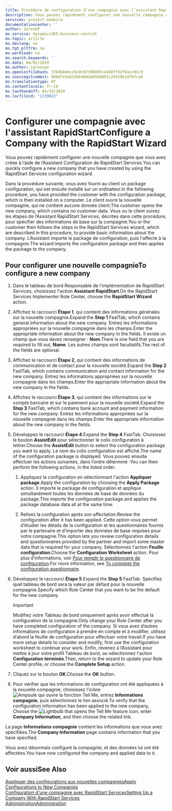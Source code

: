 ```yaml
---
title: Procédure de configuration d’une compagnie avec l’assistant RapidStart | Microsoft Docs
description: Vous pouvez rapidement configurer une nouvelle compagnie que vous avez créée à l’aide de l’Assistant Configuration de RapidStart Services.
services: project-madeira
documentationcenter: ''
author: SorenGP
ms.service: dynamics365-business-central
ms.topic: article
ms.devlang: na
ms.tgt_pltfrm: na
ms.workload: na
ms.search.keywords: ''
ms.date: 04/01/2019
ms.author: sgroespe
ms.openlocfilehash: 3784b8e0cc0c0c07300895ce448ff82f9acc91c9
ms.sourcegitcommit: 60b87e5eb32bb408dd65b9855c29159b1dfbfca8
ms.translationtype: HT
ms.contentlocale: fr-CA
ms.lasthandoff: 04/29/2019
ms.locfileid: "1239922"
---
```

# <a name="configure-a-company-with-the-rapidstart-wizard"></a><span data-ttu-id="9e094-103">Configurer une compagnie avec l'assistant RapidStart</span><span class="sxs-lookup"><span data-stu-id="9e094-103">Configure a Company with the RapidStart Wizard</span></span>
<span data-ttu-id="9e094-104">Vous pouvez rapidement configurer une nouvelle compagnie que vous avez créée à l’aide de l’Assistant Configuration de RapidStart Services.</span><span class="sxs-lookup"><span data-stu-id="9e094-104">You can quickly configure a new company that you have created by using the RapidStart Services configuration wizard.</span></span>

<span data-ttu-id="9e094-105">Dans la procédure suivante, vous avez fourni au client un package configuration, qui est ensuite installé sur un ordinateur.</span><span class="sxs-lookup"><span data-stu-id="9e094-105">In the following procedure, you have provided the customer with the configuration package, which is then installed on a computer.</span></span> <span data-ttu-id="9e094-106">Le client ouvre la nouvelle compagnie, qui ne contient aucune donnée client.</span><span class="sxs-lookup"><span data-stu-id="9e094-106">The customer opens the new company, which contains no customer data.</span></span> <span data-ttu-id="9e094-107">Vous ou le client suivez les étapes de l’Assistant RapidStart Services, décrites dans cette procédure, pour spécifier des informations de base sur la compagnie.</span><span class="sxs-lookup"><span data-stu-id="9e094-107">You or the customer then follows the steps in the RapidStart Services wizard, which are described in this procedure, to provide basic information about the company.</span></span> <span data-ttu-id="9e094-108">L’Assistant importe le package de configuration, puis l'affecte à la compagnie.</span><span class="sxs-lookup"><span data-stu-id="9e094-108">The wizard imports the configuration package and then applies the package to the company.</span></span>  

## <a name="to-configure-a-new-company"></a><span data-ttu-id="9e094-109">Pour configurer une nouvelle compagnie</span><span class="sxs-lookup"><span data-stu-id="9e094-109">To configure a new company</span></span>  
1. <span data-ttu-id="9e094-110">Dans le tableau de bord Responsable de l'implémentation de RapidStart Services, choisissez l'action **Assistant RapidStart**.</span><span class="sxs-lookup"><span data-stu-id="9e094-110">On the RapidStart Services Implementer Role Center, choose the **RapidStart Wizard** action.</span></span>  
2. <span data-ttu-id="9e094-111">Affichez le raccourci **Étape 1**, qui contient des informations générales sur la nouvelle compagnie.</span><span class="sxs-lookup"><span data-stu-id="9e094-111">Expand the **Step 1** FastTab, which contains general information about the new company.</span></span> <span data-ttu-id="9e094-112">Entrez les informations appropriées sur la nouvelle compagnie dans les champs.</span><span class="sxs-lookup"><span data-stu-id="9e094-112">Enter the appropriate information about the new company in the fields.</span></span> <span data-ttu-id="9e094-113">Il existe un champ que vous devez renseigner : **Nom**.</span><span class="sxs-lookup"><span data-stu-id="9e094-113">There is one field that you are required to fill out, **Name**.</span></span> <span data-ttu-id="9e094-114">Les autres champs sont facultatifs.</span><span class="sxs-lookup"><span data-stu-id="9e094-114">The rest of the fields are optional.</span></span>  
3. <span data-ttu-id="9e094-115">Affichez le raccourci **Étape 2**, qui contient des informations de communication et de contact pour la nouvelle société.</span><span class="sxs-lookup"><span data-stu-id="9e094-115">Expand the **Step 2** FastTab, which contains communication and contact information for the new company.</span></span> <span data-ttu-id="9e094-116">Entrez les informations appropriées sur la nouvelle compagnie dans les champs.</span><span class="sxs-lookup"><span data-stu-id="9e094-116">Enter the appropriate information about the new company in the fields.</span></span>
4. <span data-ttu-id="9e094-117">Affichez le raccourci **Étape 3**, qui contient des informations sur le compte bancaire et sur le paiement pour la nouvelle société.</span><span class="sxs-lookup"><span data-stu-id="9e094-117">Expand the **Step 3** FastTab, which contains bank account and payment information for the new company.</span></span> <span data-ttu-id="9e094-118">Entrez les informations appropriées sur la nouvelle compagnie dans les champs.</span><span class="sxs-lookup"><span data-stu-id="9e094-118">Enter the appropriate information about the new company in the fields.</span></span>  
5. <span data-ttu-id="9e094-119">Développez le raccourci **Étape 4**.</span><span class="sxs-lookup"><span data-stu-id="9e094-119">Expand the **Step 4** FastTab.</span></span> <span data-ttu-id="9e094-120">Choisissez le bouton **AssistEdit** pour sélectionner le colis configuration à lettrer.</span><span class="sxs-lookup"><span data-stu-id="9e094-120">Choose the **AssistEdit** button to select the configuration package you want to apply.</span></span> <span data-ttu-id="9e094-121">Le nom du colis configuration est affiché.</span><span class="sxs-lookup"><span data-stu-id="9e094-121">The name of the configuration package is displayed.</span></span> <span data-ttu-id="9e094-122">Vous pouvez ensuite effectuer les actions suivantes, dans l’ordre déterminé :</span><span class="sxs-lookup"><span data-stu-id="9e094-122">You can then perform the following actions, in the listed order:</span></span>  

    1. <span data-ttu-id="9e094-123">Appliquez la configuration en sélectionnant l'action **Appliquer package**.</span><span class="sxs-lookup"><span data-stu-id="9e094-123">Apply the configuration by choosing the **Apply Package** action.</span></span> <span data-ttu-id="9e094-124">Il importe le package de configuration et applique simultanément toutes les données de base de données du package.</span><span class="sxs-lookup"><span data-stu-id="9e094-124">This imports the configuration package and applies the package database data all at the same time.</span></span>  

    2. <span data-ttu-id="9e094-125">Relisez la configuration après son affectation.</span><span class="sxs-lookup"><span data-stu-id="9e094-125">Review the configuration after it has been applied.</span></span> <span data-ttu-id="9e094-126">Cette option vous permet d’étudier les détails de la configuration et les questionnaires fournis par le partenaire et d’importer des données de base requises pour votre compagnie.</span><span class="sxs-lookup"><span data-stu-id="9e094-126">This option lets you review configuration details and questionnaires provided by the partner and import some master data that is required for your company.</span></span> <span data-ttu-id="9e094-127">Sélectionnez l'action **Feuille configuration**.</span><span class="sxs-lookup"><span data-stu-id="9e094-127">Choose the **Configuration Worksheet** action.</span></span> <span data-ttu-id="9e094-128">Pour plus d’informations, voir [Pour remplir le questionnaire de configuration](admin-gather-customer-setup-values.md#to-complete-the-configuration-questionnaire).</span><span class="sxs-lookup"><span data-stu-id="9e094-128">For more information, see [To complete the configuration questionnaire](admin-gather-customer-setup-values.md#to-complete-the-configuration-questionnaire).</span></span>  

6. <span data-ttu-id="9e094-129">Développez le raccourci **Étape 5**.</span><span class="sxs-lookup"><span data-stu-id="9e094-129">Expand the **Step 5** FastTab.</span></span> <span data-ttu-id="9e094-130">Spécifiez quel tableau de bord sera la valeur par défaut pour la nouvelle compagnie.</span><span class="sxs-lookup"><span data-stu-id="9e094-130">Specify which Role Center that you want to be the default for the new company.</span></span>  

    > [!IMPORTANT]  
    >  <span data-ttu-id="9e094-131">Modifiez votre Tableau de bord uniquement après avoir effectué la configuration de la compagnie.</span><span class="sxs-lookup"><span data-stu-id="9e094-131">Only change your Role Center after you have completed configuration of the company.</span></span> <span data-ttu-id="9e094-132">Si vous avez d’autres informations de configuration à prendre en compte et à modifier, utilisez d’abord la feuille de configuration pour effectuer votre travail.</span><span class="sxs-lookup"><span data-stu-id="9e094-132">If you have more setup details to consider and modify, first use the configuration worksheet to continue your work.</span></span> <span data-ttu-id="9e094-133">Enfin, revenez à l’Assistant pour mettre à jour votre profil Tableau de bord, ou sélectionnez l'action **Configuration terminée**.</span><span class="sxs-lookup"><span data-stu-id="9e094-133">Then, return to the wizard to update your Role Center profile, or choose the **Complete Setup** action.</span></span>

7. <span data-ttu-id="9e094-134">Cliquez sur le bouton **OK**.</span><span class="sxs-lookup"><span data-stu-id="9e094-134">Choose the **OK** button.</span></span>  
8. <span data-ttu-id="9e094-135">Pour vérifier que les informations de configuration ont été appliquées à la nouvelle compagnie, choisissez l'icône ![Ampoule qui ouvre la fonction Tell Me](media/ui-search/search_small.png "Dites-moi ce que vous voulez faire"), entrez **Informations compagnie**, puis sélectionnez le lien associé.</span><span class="sxs-lookup"><span data-stu-id="9e094-135">To verify that the configuration information has been applied to the new company, Choose the ![Lightbulb that opens the Tell Me feature](media/ui-search/search_small.png "Tell me what you want to do") icon, enter **Company Information**, and then choose the related link.</span></span>

<span data-ttu-id="9e094-136">La page **Informations compagnie** contient les informations que vous avez spécifiées.</span><span class="sxs-lookup"><span data-stu-id="9e094-136">The **Company Information** page contains information that you have specified.</span></span>   

<span data-ttu-id="9e094-137">Vous avez désormais configuré la compagnie, et des données lui ont été affectées.</span><span class="sxs-lookup"><span data-stu-id="9e094-137">You have now configured the company and applied data to it.</span></span>  

## <a name="see-also"></a><span data-ttu-id="9e094-138">Voir aussi</span><span class="sxs-lookup"><span data-stu-id="9e094-138">See Also</span></span>  
[<span data-ttu-id="9e094-139">Appliquer des configurations aux nouvelles compagnies</span><span class="sxs-lookup"><span data-stu-id="9e094-139">Apply Configurations to New Companies</span></span>](admin-apply-configuration-to-new-companies.md)  
[<span data-ttu-id="9e094-140">Configuration d'une compagnie avec RapidStart Services</span><span class="sxs-lookup"><span data-stu-id="9e094-140">Setting Up a Company With RapidStart Services</span></span>](admin-set-up-a-company-with-rapidstart.md)  
[<span data-ttu-id="9e094-141">Administration</span><span class="sxs-lookup"><span data-stu-id="9e094-141">Administration</span></span>](admin-setup-and-administration.md)
